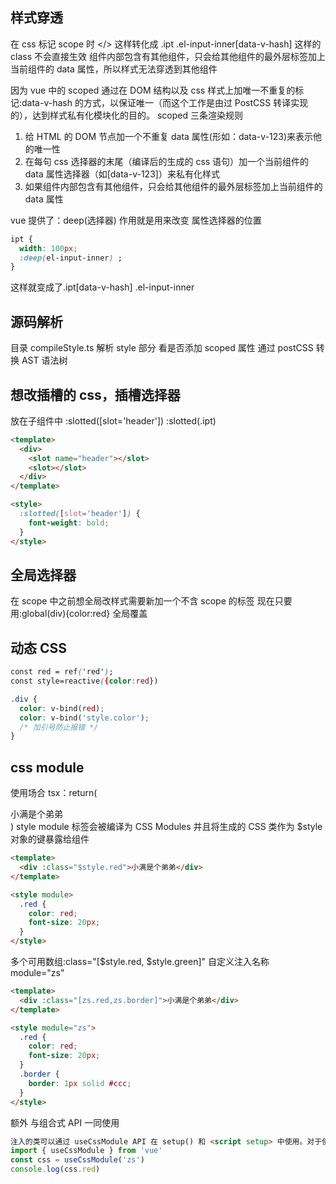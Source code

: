 ## 样式穿透

在 css 标记 scope 时
<el-input class="ipt"></>
这样转化成 .ipt .el-input-inner[data-v-hash]
这样的 class 不会直接生效
组件内部包含有其他组件，只会给其他组件的最外层标签加上当前组件的 data 属性，所以样式无法穿透到其他组件

因为 vue 中的 scoped 通过在 DOM 结构以及 css 样式上加唯一不重复的标记:data-v-hash 的方式，以保证唯一（而这个工作是由过 PostCSS 转译实现的），达到样式私有化模块化的目的。
scoped 三条渲染规则

1. 给 HTML 的 DOM 节点加一个不重复 data 属性(形如：data-v-123)来表示他的唯一性
2. 在每句 css 选择器的末尾（编译后的生成的 css 语句）加一个当前组件的 data 属性选择器（如[data-v-123]）来私有化样式
3. 如果组件内部包含有其他组件，只会给其他组件的最外层标签加上当前组件的 data 属性

vue 提供了：deep(选择器)
作用就是用来改变 属性选择器的位置

```css
ipt {
  width: 100px;
  :deep(el-input-inner) ;
}
```

这样就变成了.ipt[data-v-hash] .el-input-inner

## 源码解析

目录 compileStyle.ts
解析 style 部分
看是否添加 scoped 属性
通过 postCSS 转换 AST 语法树

## 想改插槽的 css，插槽选择器

放在子组件中
:slotted([slot='header'])
:slotted(.ipt)

```html
<template>
  <div>
    <slot name="header"></slot>
    <slot></slot>
  </div>
</template>

<style>
  :slotted([slot='header']) {
    font-weight: bold;
  }
</style>
```

## 全局选择器

在 scope 中之前想全局改样式需要新加一个不含 scope 的标签
现在只要用:global(div){color:red} 全局覆盖

## 动态 CSS

```css
const red = ref('red');
const style=reactive({color:red})

.div {
  color: v-bind(red);
  color: v-bind('style.color');
  /* 加引号防止报错 */
}
```

## css module

使用场合 tsx：return(<div class={$style.div}>小满是个弟弟</div>)
style module 标签会被编译为 CSS Modules 并且将生成的 CSS 类作为 $style 对象的键暴露给组件

```html
<template>
  <div :class="$style.red">小满是个弟弟</div>
</template>

<style module>
  .red {
    color: red;
    font-size: 20px;
  }
</style>
```

多个可用数组:class="[$style.red, $style.green]"
自定义注入名称 module="zs"

```html
<template>
  <div :class="[zs.red,zs.border]">小满是个弟弟</div>
</template>

<style module="zs">
  .red {
    color: red;
    font-size: 20px;
  }
  .border {
    border: 1px solid #ccc;
  }
</style>
```

额外
与组合式 API 一同使用

```html
注入的类可以通过 useCssModule API 在 setup() 和 <script setup> 中使用。对于使用了自定义注入名称的 <style module> 模块，useCssModule 接收一个对应的 module attribute 值作为第一个参数
import { useCssModule } from 'vue'
const css = useCssModule('zs')
console.log(css.red)
```
